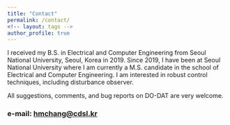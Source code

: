 ```yaml
---
title: "Contact"
permalink: /contact/
<!-- layout: tags -->
author_profile: true
---
```

<!--
<figure>
  <img src="/assets/images/me.jpg" width="40%" height="40%">
</figure>
-->

I received my B.S. in Electrical and Computer Engineering from Seoul National University, Seoul, Korea in 2019. Since 2019, I have been at Seoul National University where I am currently a M.S. candidate in the school of Electrical and Computer Engineering. I am interested in robust control techniques, including disturbance observer.

All suggestions, comments, and bug reports on DO-DAT are very welcome.
### e-mail: hmchang@cdsl.kr
